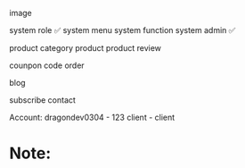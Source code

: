 image

system role ✅
system menu
system function
system admin ✅

product category
product
product review

counpon code
order

blog

subscribe
contact

Account: dragondev0304 - 123
client - client

# Note:
